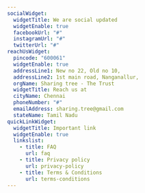 ```yaml
---
socialWidget:
  widgetTitle: We are social updated
  widgetEnable: true
  facebookUrl: "#"
  instagramUrl: "#"
  twitterUrl: "#"
reachUsWidget:
  pincode: "600061"
  widgetEnable: true
  addressLine1: New no 22, Old no 10,
  addressLine2: 1st main road, Nanganallur,
  orgName: Sharing tree - The Trust
  widgetTitle: Reach us at
  cityName: Chennai
  phoneNumber: "#"
  emailAddress: sharing.tree@gmail.com
  stateName: Tamil Nadu
quickLinkWidget:
  widgetTitle: Important link
  widgetEnable: true
  linkslist:
    - title: FAQ
      url: faq
    - title: Privacy policy
      url: privacy-policy
    - title: Terms & Conditions
      url: terms-conditions
---
```

